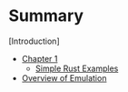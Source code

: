 # Summary

[Introduction]
- [Chapter 1](./chapter_1.md)
    - [Simple Rust Examples](./chapter_1/simple_examples.md)
- [Overview of Emulation](./chapter_2.md)
